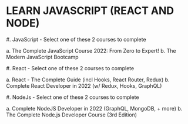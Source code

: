 #  LEARN JAVASCRIPT (REACT AND NODE)

#. JavaScript - Select one of these 2 courses to complete

a. The Complete JavaScript Course 2022: From Zero to Expert!
b. The Modern JavaScript Bootcamp

#. React - Select one of these 2 courses to complete

a. React - The Complete Guide (incl Hooks, React Router, Redux)
b. Complete React Developer in 2022 (w/ Redux, Hooks, GraphQL)

#. NodeJs - Select one of these 2 courses to complete

a. Complete NodeJS Developer in 2022 (GraphQL, MongoDB, + more)
b. The Complete Node.js Developer Course (3rd Edition)
